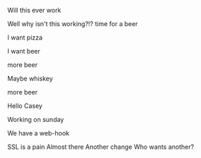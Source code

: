 
Will this ever work

Well why isn't this working?!?
time for a beer

I want pizza

I want beer

more beer

Maybe whiskey

more beer


Hello Casey

Working on sunday


We have a web-hook

SSL is a pain
Almost there
Another change
Who wants another?
